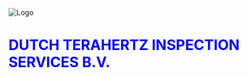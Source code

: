![Logo](https://user-images.githubusercontent.com/113699308/190699181-fbde097a-2f69-45a3-98fb-54046aa1d1ab.png)

 # <font color="blue"> DUTCH TERAHERTZ INSPECTION SERVICES B.V.</font>
